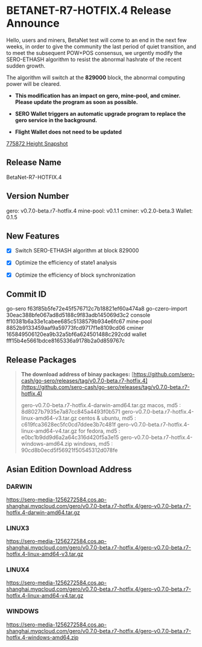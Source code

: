 # BETANET-R7-HOTFIX.4 Release Announce

Hello, users and miners, BetaNet test will come to an end in the next few weeks, in order to give the community the last period of quiet transition, and to meet the subsequent POW+POS consensus, we urgently modify the SERO-ETHASH algorithm to resist the abnormal hashrate of the recent sudden growth.

The algorithm will switch at the  **829000**  block,  the abnormal computing power will be cleared.

* **This modification has an impact on gero, mine-pool, and cminer. Please update the program as soon as possible.**

* **SERO Wallet triggers an automatic upgrade program to replace the gero service in the background.**

* **Flight Wallet does not need to be updated**

[775872 Height Snapshot](?file=Start/sero-chain-snapshot-list)



## Release Name

BetaNet-R7-HOTFIX.4

## Version Number

gero: v0.7.0-beta.r7-hotfix.4
mine-pool: v0.1.1
cminer: v0.2.0-beta.3
Wallet: 0.1.5

## New Features

- [x] Switch SERO-ETHASH algorithm at block 829000
- [x] Optimize the efficiency of state1 analysis
- [x] Optimize the efficiency of block synchronization


## Commit ID

go-sero                   f63f85b5fe72e45f576712c7b18821ef60a474a8
go-czero-import   30eac388bfe067ad8d5188c9f83adb145069d3c2
console                  ff10381b6a33e1cabee685c5138579b934e6fc67
mine-pool             8852b9133459aaf9a59773fcd9717f1e8109cd06
cminer                   165849506120ea9b32a5bf6a624501488c292cdd
wallet                     fff15b4e5661bdce8165336a9178b2a0d859767c



## Release Packages

> **The download address of binay packages:**
> [https://github.com/sero-cash/go-sero/releases/tag/v0.7.0-beta.r7-hotfix.4](https://github.com/sero-cash/go-sero/releases/tag/v0.7.0-beta.r7-hotfix.4)
>
> gero-v0.7.0-beta.r7-hotfix.4-darwin-amd64.tar.gz  macos,  md5 : 8d8027b7935e7a87cc845a4493f0b571
> gero-v0.7.0-beta.r7-hotfix.4-linux-amd64-v3.tar.gz  centos & ubuntu, md5 : c619fca3628ec5fc0cd7ddee3b7c481f
> gero-v0.7.0-beta.r7-hotfix.4-linux-amd64-v4.tar.gz  for fedora, md5 : e0bc1b9dd9d6a2a64c316d420f5a3e15
> gero-v0.7.0-beta.r7-hotfix.4-windows-amd64.zip  windows, md5 : 90cd8b0ecd5f56921f50545312d078fe



## Asian Edition Download Address

### DARWIN

<https://sero-media-1256272584.cos.ap-shanghai.myqcloud.com/gero/v0.7.0-beta.r7-hotfix.4/gero-v0.7.0-beta.r7-hotfix.4-darwin-amd64.tar.gz>

### LINUX3

<https://sero-media-1256272584.cos.ap-shanghai.myqcloud.com/gero/v0.7.0-beta.r7-hotfix.4/gero-v0.7.0-beta.r7-hotfix.4-linux-amd64-v3.tar.gz>

### LINUX4

<https://sero-media-1256272584.cos.ap-shanghai.myqcloud.com/gero/v0.7.0-beta.r7-hotfix.4/gero-v0.7.0-beta.r7-hotfix.4-linux-amd64-v4.tar.gz>

### WINDOWS

<https://sero-media-1256272584.cos.ap-shanghai.myqcloud.com/gero/v0.7.0-beta.r7-hotfix.4/gero-v0.7.0-beta.r7-hotfix.4-windows-amd64.zip>